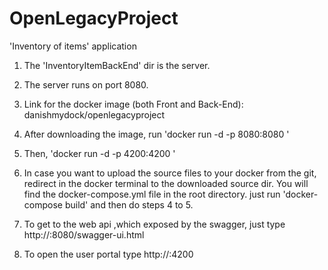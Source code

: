 # OpenLegacyProject
'Inventory of items' application

1. The 'InventoryItemBackEnd' dir is the server.

2. The server runs on port 8080.

3. Link for the docker image (both Front and Back-End): danishmydock/openlegacyproject

4. After downloading the image, run 'docker run -d -p 8080:8080 <BackEndDirName>'
  
5. Then, 'docker run -d -p 4200:4200 <FrontEndDirName>'
  
6. In case you want to upload the source files to your docker from the git, 
   redirect in the docker terminal to the downloaded source dir.
   You will find the docker-compose.yml file in the root directory.
   just run 'docker-compose build' and then do steps 4 to 5. 

6. To get to the web api ,which exposed by the swagger, just type http://<default docker machine ip address>:8080/swagger-ui.html

7. To open the user portal type http://<default docker machine ip address>:4200


